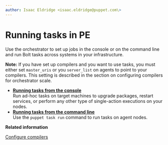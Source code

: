 ```yaml
---
author: Isaac Eldridge <isaac.eldridge@puppet.com\>
---
```


# Running tasks in PE

Use the orchestrator to set up jobs in the console or on the command line and run Bolt tasks across systems in your infrastructure.

**Note:** If you have set up compilers and you want to use tasks, you must either set `master_uris` or you `server_list` on agents to point to your compilers. This setting is described in the section on configuring compilers for orchestrator scale.

-   **[Running tasks from the console](running_tasks_in_the_console.md#)**  
Run ad-hoc tasks on target machines to upgrade packages, restart services, or perform any other type of single-action executions on your nodes.
-   **[Running tasks from the command line](running_tasks_from_the_command_line.md#)**  
Use the `puppet task run` command to run tasks on agent nodes.

**Related information**  


[Configure compilers](installing_compile_masters.md#)

